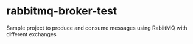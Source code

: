 # rabbitmq-broker-test
Sample project to produce and consume messages using RabiitMQ with different exchanges
